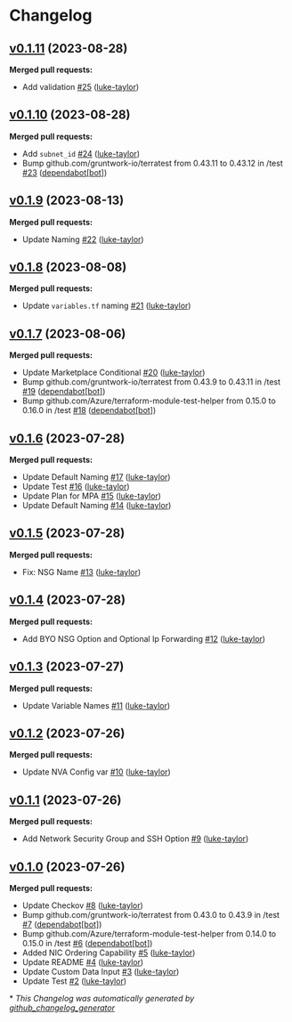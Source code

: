 # Changelog

## [v0.1.11](https://github.com/luke-taylor/terraform-azurerm-nva/tree/v0.1.11) (2023-08-28)

**Merged pull requests:**

- Add validation [\#25](https://github.com/luke-taylor/terraform-azurerm-nva/pull/25) ([luke-taylor](https://github.com/luke-taylor))

## [v0.1.10](https://github.com/luke-taylor/terraform-azurerm-nva/tree/v0.1.10) (2023-08-28)

**Merged pull requests:**

- Add `subnet_id` [\#24](https://github.com/luke-taylor/terraform-azurerm-nva/pull/24) ([luke-taylor](https://github.com/luke-taylor))
- Bump github.com/gruntwork-io/terratest from 0.43.11 to 0.43.12 in /test [\#23](https://github.com/luke-taylor/terraform-azurerm-nva/pull/23) ([dependabot[bot]](https://github.com/apps/dependabot))

## [v0.1.9](https://github.com/luke-taylor/terraform-azurerm-nva/tree/v0.1.9) (2023-08-13)

**Merged pull requests:**

- Update Naming [\#22](https://github.com/luke-taylor/terraform-azurerm-nva/pull/22) ([luke-taylor](https://github.com/luke-taylor))

## [v0.1.8](https://github.com/luke-taylor/terraform-azurerm-nva/tree/v0.1.8) (2023-08-08)

**Merged pull requests:**

- Update `variables.tf` naming [\#21](https://github.com/luke-taylor/terraform-azurerm-nva/pull/21) ([luke-taylor](https://github.com/luke-taylor))

## [v0.1.7](https://github.com/luke-taylor/terraform-azurerm-nva/tree/v0.1.7) (2023-08-06)

**Merged pull requests:**

- Update Marketplace Conditional [\#20](https://github.com/luke-taylor/terraform-azurerm-nva/pull/20) ([luke-taylor](https://github.com/luke-taylor))
- Bump github.com/gruntwork-io/terratest from 0.43.9 to 0.43.11 in /test [\#19](https://github.com/luke-taylor/terraform-azurerm-nva/pull/19) ([dependabot[bot]](https://github.com/apps/dependabot))
- Bump github.com/Azure/terraform-module-test-helper from 0.15.0 to 0.16.0 in /test [\#18](https://github.com/luke-taylor/terraform-azurerm-nva/pull/18) ([dependabot[bot]](https://github.com/apps/dependabot))

## [v0.1.6](https://github.com/luke-taylor/terraform-azurerm-nva/tree/v0.1.6) (2023-07-28)

**Merged pull requests:**

- Update Default Naming [\#17](https://github.com/luke-taylor/terraform-azurerm-nva/pull/17) ([luke-taylor](https://github.com/luke-taylor))
- Update Test [\#16](https://github.com/luke-taylor/terraform-azurerm-nva/pull/16) ([luke-taylor](https://github.com/luke-taylor))
- Update Plan for MPA [\#15](https://github.com/luke-taylor/terraform-azurerm-nva/pull/15) ([luke-taylor](https://github.com/luke-taylor))
- Update Default Naming [\#14](https://github.com/luke-taylor/terraform-azurerm-nva/pull/14) ([luke-taylor](https://github.com/luke-taylor))

## [v0.1.5](https://github.com/luke-taylor/terraform-azurerm-nva/tree/v0.1.5) (2023-07-28)

**Merged pull requests:**

- Fix: NSG Name [\#13](https://github.com/luke-taylor/terraform-azurerm-nva/pull/13) ([luke-taylor](https://github.com/luke-taylor))

## [v0.1.4](https://github.com/luke-taylor/terraform-azurerm-nva/tree/v0.1.4) (2023-07-28)

**Merged pull requests:**

- Add BYO NSG Option and Optional Ip Forwarding [\#12](https://github.com/luke-taylor/terraform-azurerm-nva/pull/12) ([luke-taylor](https://github.com/luke-taylor))

## [v0.1.3](https://github.com/luke-taylor/terraform-azurerm-nva/tree/v0.1.3) (2023-07-27)

**Merged pull requests:**

- Update Variable Names [\#11](https://github.com/luke-taylor/terraform-azurerm-nva/pull/11) ([luke-taylor](https://github.com/luke-taylor))

## [v0.1.2](https://github.com/luke-taylor/terraform-azurerm-nva/tree/v0.1.2) (2023-07-26)

**Merged pull requests:**

- Update NVA Config var [\#10](https://github.com/luke-taylor/terraform-azurerm-nva/pull/10) ([luke-taylor](https://github.com/luke-taylor))

## [v0.1.1](https://github.com/luke-taylor/terraform-azurerm-nva/tree/v0.1.1) (2023-07-26)

**Merged pull requests:**

- Add Network Security Group and SSH Option [\#9](https://github.com/luke-taylor/terraform-azurerm-nva/pull/9) ([luke-taylor](https://github.com/luke-taylor))

## [v0.1.0](https://github.com/luke-taylor/terraform-azurerm-nva/tree/v0.1.0) (2023-07-26)

**Merged pull requests:**

- Update Checkov [\#8](https://github.com/luke-taylor/terraform-azurerm-nva/pull/8) ([luke-taylor](https://github.com/luke-taylor))
- Bump github.com/gruntwork-io/terratest from 0.43.0 to 0.43.9 in /test [\#7](https://github.com/luke-taylor/terraform-azurerm-nva/pull/7) ([dependabot[bot]](https://github.com/apps/dependabot))
- Bump github.com/Azure/terraform-module-test-helper from 0.14.0 to 0.15.0 in /test [\#6](https://github.com/luke-taylor/terraform-azurerm-nva/pull/6) ([dependabot[bot]](https://github.com/apps/dependabot))
- Added NIC Ordering Capability [\#5](https://github.com/luke-taylor/terraform-azurerm-nva/pull/5) ([luke-taylor](https://github.com/luke-taylor))
- Update README [\#4](https://github.com/luke-taylor/terraform-azurerm-nva/pull/4) ([luke-taylor](https://github.com/luke-taylor))
- Update Custom Data Input [\#3](https://github.com/luke-taylor/terraform-azurerm-nva/pull/3) ([luke-taylor](https://github.com/luke-taylor))
- Update Test [\#2](https://github.com/luke-taylor/terraform-azurerm-nva/pull/2) ([luke-taylor](https://github.com/luke-taylor))



\* *This Changelog was automatically generated by [github_changelog_generator](https://github.com/github-changelog-generator/github-changelog-generator)*
